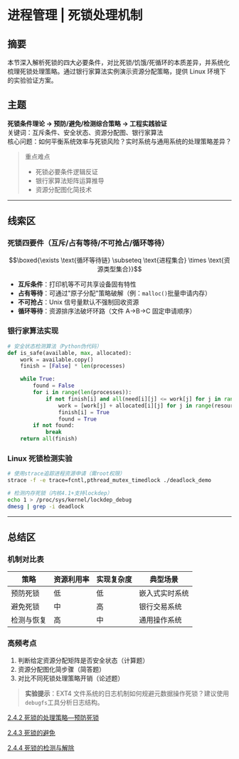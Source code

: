 # 进程管理 | 死锁处理机制

## 摘要

本节深入解析死锁的四大必要条件，对比死锁/饥饿/死循环的本质差异，并系统化梳理死锁处理策略。通过银行家算法实例演示资源分配策略，提供 Linux 环境下的实验验证方案。

## 主题

**死锁条件理论 → 预防/避免/检测综合策略 → 工程实践验证**  
关键词：互斥条件、安全状态、资源分配图、银行家算法  
核心问题：如何平衡系统效率与死锁风险？实时系统与通用系统的处理策略差异？

> 重点难点
>
> - 死锁必要条件逻辑反证
> - 银行家算法矩阵运算推导
> - 资源分配图化简技术

---

## 线索区

### 死锁四要件（互斥/占有等待/不可抢占/循环等待）

$$\boxed{\exists \text{循环等待链} \subseteq \text{进程集合} \times \text{资源类型集合}}$$

- **互斥条件**：打印机等不可共享设备固有特性
- **占有等待**：可通过"原子分配"策略破解（例：`malloc()`批量申请内存）
- **不可抢占**：Unix 信号量默认不强制回收资源
- **循环等待**：资源排序法破坏环路（文件 A→B→C 固定申请顺序）

### 银行家算法实现

```python
# 安全状态检测算法（Python伪代码）
def is_safe(available, max, allocated):
    work = available.copy()
    finish = [False] * len(processes)

    while True:
        found = False
        for i in range(len(processes)):
            if not finish[i] and all(need[i][j] <= work[j] for j in range(resources)):
                work = [work[j] + allocated[i][j] for j in range(resources)]
                finish[i] = True
                found = True
        if not found:
            break
    return all(finish)
```

### Linux 死锁检测实验

```bash
# 使用strace追踪进程资源申请（需root权限）
strace -f -e trace=fcntl,pthread_mutex_timedlock ./deadlock_demo

# 检测内存死锁（内核4.1+支持lockdep）
echo 1 > /proc/sys/kernel/lockdep_debug
dmesg | grep -i deadlock
```

---

## 总结区

### 机制对比表

| 策略       | 资源利用率 | 实现复杂度 | 典型场景       |
| ---------- | ---------- | ---------- | -------------- |
| 预防死锁   | 低         | 低         | 嵌入式实时系统 |
| 避免死锁   | 中         | 高         | 银行交易系统   |
| 检测与恢复 | 高         | 中         | 通用操作系统   |

### 高频考点

1. 判断给定资源分配矩阵是否安全状态（计算题）
2. 资源分配图化简步骤（简答题）
3. 对比不同死锁处理策略开销（论述题）

> **实验提示**：EXT4 文件系统的日志机制如何规避元数据操作死锁？建议使用`debugfs`工具分析日志结构。


[2.4.2 死锁的处理策略—预防死锁](2.4.2%20死锁的处理策略—预防死锁.md)

[2.4.3 死锁的避免](2.4.3%20死锁的避免.md)

[2.4.4 死锁的检测与解除](2.4.4%20死锁的检测与解除.md)
